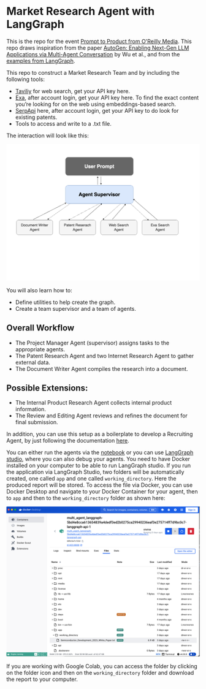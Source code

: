 # Market Research Agent with LangGraph


This is the repo for the event [Prompt to Product from O'Reilly Media](oreillymedia.pxf.io/DKPdgq). This repo draws inspiration from the paper [AutoGen: Enabling Next-Gen LLM Applications via Multi-Agent Conversation](https://arxiv.org/abs/2308.08155) by Wu et al., and from the [examples from LangGraph](https://github.com/langchain-ai/langgraph/tree/main/examples/multi_agent). 

This repo to construct a Market Research Team and by including the following tools:

- [Taviliy](https://tavily.com/) for web search, get your API key here.
- [Exa](https://exa.ai/search), after account login, get your API key here. To find the exact content you’re looking for on the web using embeddings-based search.
- [SerpApi](https://serpapi.com/) here, after account login, get your API key to do look for existing patents.
- Tools to access and write to a .txt file.

The interaction will look like this:

![Research_Agent_LangGraph-Overview.png](resources%2FResearch_Agent_LangGraph-Overview.png)


You will also learn how to:

- Define utilities to help create the graph.
- Create a team supervisor and a team of agents.


## Overall Workflow

- The Project Manager Agent (supervisor) assigns tasks to the appropriate agents.
- The Patent Research Agent and two Internet Research Agent to gather external data.
- The Document Writer Agent compiles the research into a document.
    
## Possible Extensions: 
- The Internal Product Research Agent collects internal product information.
- The Review and Editing Agent reviews and refines the document for final submission.


In addition, you can use this setup as a boilerplate to develop a Recruiting Agent, by just following the documentation [here](https://docs.exa.ai/reference/exa-recruiting-agent). 

You can either run the agents via the [notebook](market_research_team_LangGraph.ipynb) or you can use [LangGraph studio](https://github.com/langchain-ai/langgraph-studio), where you can also debug your agents. You need to have Docker installed on your computer to be able to run LangGraph studio. If you run the application via LangGraph Studio, two folders will be automatically created, one called `app` and one called `working_directory`. Here the produced report will be stored. To access the file via Docker, you can use Docker Desktop and navigate to your Docker Container for your agent, then to `app` and then to the `working_directory` folder as shown here:

![Access_document_Dcoker.png](resources%2FAccess_document_Dcoker.png)

If you are working with Google Colab, you can access the folder by clicking on the folder icon and then on the `working_directory` folder and download the report to your computer. 
